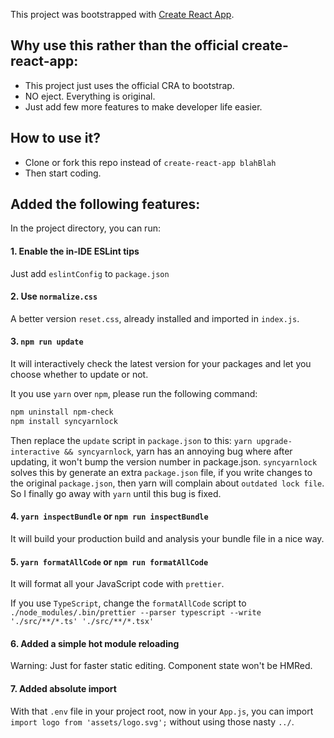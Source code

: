 This project was bootstrapped with [Create React App](https://github.com/facebook/create-react-app).

## Why use this rather than the official create-react-app:

- This project just uses the official CRA to bootstrap.
- NO eject. Everything is original.
- Just add few more features to make developer life easier.

## How to use it?

- Clone or fork this repo instead of `create-react-app blahBlah`
- Then start coding.

## Added the following features:

In the project directory, you can run:

#### 1. Enable the in-IDE ESLint tips

Just add `eslintConfig` to `package.json`

#### 2. Use `normalize.css`

A better version `reset.css`, already installed and imported in `index.js`.

#### 3. `npm run update`

It will interactively check the latest version for your packages and let you choose whether to update or not.

It you use `yarn` over `npm`, please run the following command:

```bash
npm uninstall npm-check
npm install syncyarnlock
```

Then replace the `update` script in `package.json` to this: `yarn upgrade-interactive && syncyarnlock`, yarn has an annoying bug where after updating, it won't bump the version number in package.json. `syncyarnlock` solves this by generate an extra `package.json` file, if you write changes to the original `package.json`, then yarn will complain about `outdated lock file`. So I finally go away with `yarn` until this bug is fixed.

#### 4. `yarn inspectBundle` or `npm run inspectBundle`

It will build your production build and analysis your bundle file in a nice way.

#### 5. `yarn formatAllCode` or `npm run formatAllCode`

It will format all your JavaScript code with `prettier`.

If you use `TypeScript`, change the `formatAllCode` script to `./node_modules/.bin/prettier --parser typescript --write './src/**/*.ts' './src/**/*.tsx'`

#### 6. Added a simple hot module reloading

Warning: Just for faster static editing. Component state won't be HMRed.

#### 7. Added absolute import

With that `.env` file in your project root, now in your `App.js`, you can import `import logo from 'assets/logo.svg';` without using those nasty `../`.
